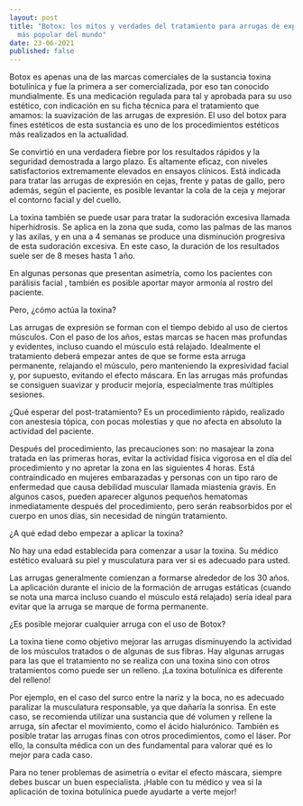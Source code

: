 ```yaml
---
layout: post
title: "Botox: los mitos y verdades del tratamiento para arrugas de expresión
  más popular del mundo"
date: 23-06-2021
published: false
---
```

Botox es apenas una de las marcas comerciales de la sustancia toxina botulínica y fue la primera a ser comercializada, por eso tan conocido mundialmente. Es una medicación regulada para tal y aprobada para su uso estético, con indicación en su ficha técnica para el tratamiento que amamos: la suavización de las arrugas de expresión. El uso del botox para fines estéticos de esta sustancia es uno de los procedimientos estéticos más realizados en la actualidad.

Se convirtió en una verdadera fiebre por los resultados rápidos y la seguridad demostrada a largo plazo. Es altamente eficaz, con niveles satisfactorios extremamente elevados en ensayos clínicos. Está indicada para tratar las arrugas de expresión en cejas, frente y patas de gallo, pero además, según el paciente, es posible levantar la cola de la ceja y mejorar el contorno facial y del cuello. 

La toxina también se puede usar para tratar la sudoración excesiva llamada hiperhidrosis. Se aplica en la zona que suda, como las palmas de las manos y las axilas, y en una a 4 semanas se produce una disminución progresiva de esta sudoración excesiva. En este caso, la duración de los resultados suele ser de  8 meses hasta 1 año.

En algunas personas que presentan asimetría, como los pacientes con parálisis facial , también es posible aportar mayor armonía al rostro del paciente.

Pero, ¿cómo actúa la toxina?

Las arrugas de expresión se forman con el tiempo debido al uso de ciertos músculos. Con el paso de los años, estas marcas se hacen mas profundas y evidentes, incluso cuando el músculo está relajado. Idealmente  el tratamiento deberá empezar antes de que se forme esta arruga permanente, relajando el músculo, pero manteniendo la expresividad facial y, por supuesto, evitando el efecto máscara.   En las arrugas más profundas se consiguen suavizar y producir mejoría, especialmente tras múltiples sesiones.

¿Qué esperar del post-tratamiento?
Es un procedimiento rápido, realizado con anestesia tópica, con pocas molestias y que no afecta en absoluto la actividad del paciente.

Después del procedimiento, las precauciones son: no masajear la zona tratada en las primeras horas, evitar la actividad física vigorosa en el día del procedimiento y no apretar la zona en las siguientes 4 horas. Está contraindicado en mujeres embarazadas y personas con un tipo raro de enfermedad que causa debilidad muscular llamada miastenia gravis. En algunos casos, pueden aparecer algunos pequeños hematomas inmediatamente después del procedimiento, pero serán reabsorbidos por el cuerpo en unos días, sin necesidad de ningún tratamiento.

¿A qué edad debo empezar a aplicar la toxina?

No hay una edad establecida para comenzar a usar la toxina. Su médico estético evaluará su piel y musculatura para ver si es adecuado para usted.

Las arrugas generalmente comienzan a formarse alrededor de los 30 años. La aplicación durante el inicio de la formación de arrugas estáticas (cuando se nota una marca incluso cuando el músculo está relajado) sería ideal para evitar que la arruga se marque de forma permanente.

¿Es posible mejorar cualquier arruga con el uso de Botox?

La toxina tiene como objetivo mejorar las arrugas disminuyendo la actividad de los músculos tratados o de algunas de sus fibras. Hay algunas arrugas para las que el tratamiento no se realiza con una toxina sino con otros tratamientos como puede ser  un relleno. ¡La toxina botulínica es diferente del relleno!

Por ejemplo, en el caso del surco entre la nariz y la boca, no es adecuado  paralizar la musculatura responsable, ya que dañaría la sonrisa. En este caso, se recomienda utilizar una sustancia que dé volumen y rellene la arruga, sin afectar el movimiento, como el ácido hialurónico. También es posible tratar las arrugas finas con otros procedimientos, como el láser. Por ello, la consulta médica con un des fundamental para valorar qué es lo mejor para cada caso.

Para no tener problemas de asimetría o evitar el efecto máscara, siempre debes buscar un buen especialista. ¡Hable con tu médico y vea si la aplicación de toxina botulínica puede ayudarte a verte mejor!
